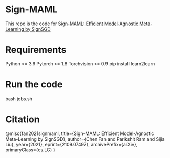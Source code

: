 # Sign-MAML
This repo is the code for [Sign-MAML: Efficient Model-Agnostic Meta-Learning by SignSGD](https://arxiv.org/abs/2109.07497)

# Requirements
Python >= 3.6
Pytorch >= 1.8
Torchvision >= 0.9
pip install learn2learn

# Run the code
bash jobs.sh

# Citation
@misc{fan2021signmaml,
      title={Sign-MAML: Efficient Model-Agnostic Meta-Learning by SignSGD}, 
      author={Chen Fan and Parikshit Ram and Sijia Liu},
      year={2021},
      eprint={2109.07497},
      archivePrefix={arXiv},
      primaryClass={cs.LG}
}
